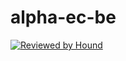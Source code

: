 # alpha-ec-be

[![Reviewed by Hound](https://img.shields.io/badge/Reviewed_by-Hound-8E64B0.svg)](https://houndci.com)
